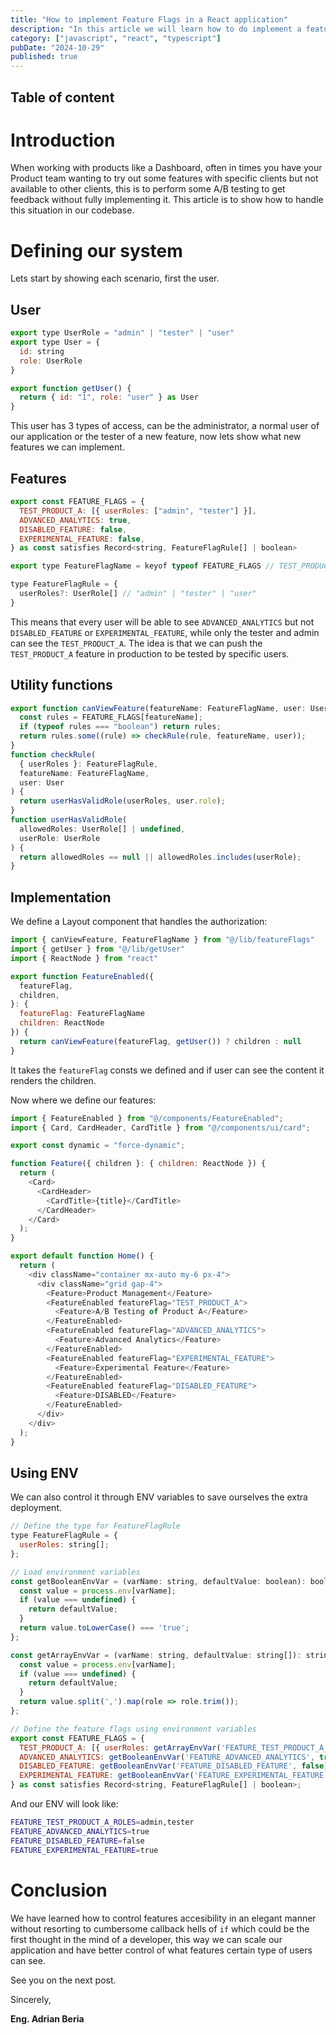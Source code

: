 ```yaml
---
title: "How to implement Feature Flags in a React application"
description: "In this article we will learn how to do implement a feature flags functionality to allow/disallow users from watching certain features in an elegant way"
category: ["javascript", "react", "typescript"]
pubDate: "2024-10-29"
published: true
---
```


## Table of content

# Introduction

When working with products like a Dashboard, often in times you have your Product team wanting to try out some features with specific clients but not available to other clients, this is to perform some A/B testing to get feedback without fully implementing it. This article is to show how to handle this situation in our codebase.

# Defining our system

Lets start by showing each scenario, first the user.

## User

```javascript
export type UserRole = "admin" | "tester" | "user"
export type User = {
  id: string
  role: UserRole
}

export function getUser() {
  return { id: "1", role: "user" } as User
}
```

This user has 3 types of access, can be the administrator, a normal user of our application or the tester of a new feature, now lets show what new features we can implement.

## Features

```javascript
export const FEATURE_FLAGS = {
  TEST_PRODUCT_A: [{ userRoles: ["admin", "tester"] }],
  ADVANCED_ANALYTICS: true,
  DISABLED_FEATURE: false,
  EXPERIMENTAL_FEATURE: false,
} as const satisfies Record<string, FeatureFlagRule[] | boolean>

export type FeatureFlagName = keyof typeof FEATURE_FLAGS // TEST_PRODUCT_A | ADV...

type FeatureFlagRule = {
  userRoles?: UserRole[] // "admin" | "tester" | "user"
}
```

This means that every user will be able to see `ADVANCED_ANALYTICS` but not `DISABLED_FEATURE` or `EXPERIMENTAL_FEATURE`, while only the tester and admin can see the `TEST_PRODUCT_A`. The idea is that we can push the `TEST_PRODUCT_A` feature in production to be tested by specific users.

## Utility functions

```javascript
export function canViewFeature(featureName: FeatureFlagName, user: User) {
  const rules = FEATURE_FLAGS[featureName];
  if (typeof rules === "boolean") return rules;
  return rules.some((rule) => checkRule(rule, featureName, user));
}
function checkRule(
  { userRoles }: FeatureFlagRule,
  featureName: FeatureFlagName,
  user: User
) {
  return userHasValidRole(userRoles, user.role);
}
function userHasValidRole(
  allowedRoles: UserRole[] | undefined,
  userRole: UserRole
) {
  return allowedRoles == null || allowedRoles.includes(userRole);
}
```

## Implementation

We define a Layout component that handles the authorization:

```javascript
import { canViewFeature, FeatureFlagName } from "@/lib/featureFlags"
import { getUser } from "@/lib/getUser"
import { ReactNode } from "react"

export function FeatureEnabled({
  featureFlag,
  children,
}: {
  featureFlag: FeatureFlagName
  children: ReactNode
}) {
  return canViewFeature(featureFlag, getUser()) ? children : null
}
```

It takes the `featureFlag` consts we defined and if user can see the content it renders the children.

Now where we define our features:

```javascript
import { FeatureEnabled } from "@/components/FeatureEnabled";
import { Card, CardHeader, CardTitle } from "@/components/ui/card";

export const dynamic = "force-dynamic";

function Feature({ children }: { children: ReactNode }) {
  return (
    <Card>
      <CardHeader>
        <CardTitle>{title}</CardTitle>
      </CardHeader>
    </Card>
  );
}

export default function Home() {
  return (
    <div className="container mx-auto my-6 px-4">
      <div className="grid gap-4">
        <Feature>Product Management</Feature>
        <FeatureEnabled featureFlag="TEST_PRODUCT_A">
          <Feature>A/B Testing of Product A</Feature>
        </FeatureEnabled>
        <FeatureEnabled featureFlag="ADVANCED_ANALYTICS">
          <Feature>Advanced Analytics</Feature>
        </FeatureEnabled>
        <FeatureEnabled featureFlag="EXPERIMENTAL_FEATURE">
          <Feature>Experimental Feature</Feature>
        </FeatureEnabled>
        <FeatureEnabled featureFlag="DISABLED_FEATURE">
          <Feature>DISABLED</Feature>
        </FeatureEnabled>
      </div>
    </div>
  );
}
```

## Using ENV

We can also control it through ENV variables to save ourselves the extra deployment.

```javascript
// Define the type for FeatureFlagRule
type FeatureFlagRule = {
  userRoles: string[];
};

// Load environment variables
const getBooleanEnvVar = (varName: string, defaultValue: boolean): boolean => {
  const value = process.env[varName];
  if (value === undefined) {
    return defaultValue;
  }
  return value.toLowerCase() === 'true';
};

const getArrayEnvVar = (varName: string, defaultValue: string[]): string[] => {
  const value = process.env[varName];
  if (value === undefined) {
    return defaultValue;
  }
  return value.split(',').map(role => role.trim());
};

// Define the feature flags using environment variables
export const FEATURE_FLAGS = {
  TEST_PRODUCT_A: [{ userRoles: getArrayEnvVar('FEATURE_TEST_PRODUCT_A_ROLES', ['admin', 'tester']) }],
  ADVANCED_ANALYTICS: getBooleanEnvVar('FEATURE_ADVANCED_ANALYTICS', true),
  DISABLED_FEATURE: getBooleanEnvVar('FEATURE_DISABLED_FEATURE', false),
  EXPERIMENTAL_FEATURE: getBooleanEnvVar('FEATURE_EXPERIMENTAL_FEATURE', false),
} as const satisfies Record<string, FeatureFlagRule[] | boolean>;
```

And our ENV will look like:

```bash
FEATURE_TEST_PRODUCT_A_ROLES=admin,tester
FEATURE_ADVANCED_ANALYTICS=true
FEATURE_DISABLED_FEATURE=false
FEATURE_EXPERIMENTAL_FEATURE=true
```

# Conclusion

We have learned how to control features accesibility in an elegant manner without resorting to cumbersome callback hells of `if` which could be the first thought in the mind of a developer, this way we can scale our application and have better control of what features certain type of users can see.

See you on the next post.

Sincerely,

**Eng. Adrian Beria**

